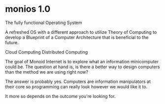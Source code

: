 # monios 1.0

The fully functional Operating System

A refreshed OS with a different approach to utilize Theory of Computing
to develop a Blueprint of a Computer Architecture that is beneficial to the future.

Cloud Computing
Distributed Computing

The goal of Monoid Internet is to explore what an information minicomputer could be.
The question at hand is, is there a better way to design computers than
the method we are using right now?

The answer is probably yes. Computers are information manipulators at their
core so programming can really look however we would like it
to.

It more so depends on the outcome you're looking for.
